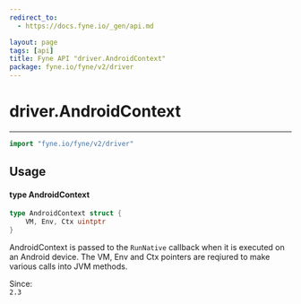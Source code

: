 ```yaml
---
redirect_to:
  - https://docs.fyne.io/_gen/api.md

layout: page
tags: [api]
title: Fyne API "driver.AndroidContext"
package: fyne.io/fyne/v2/driver
---
```

# driver.AndroidContext
---
```go
import "fyne.io/fyne/v2/driver"
```

## Usage

#### type AndroidContext

```go
type AndroidContext struct {
	VM, Env, Ctx uintptr
}
```

AndroidContext is passed to the `RunNative` callback when it is executed on an Android device. The VM, Env and Ctx pointers are reqiured to make various calls into JVM methods.


<div class="since">Since: <code>
2.3</code></div>
